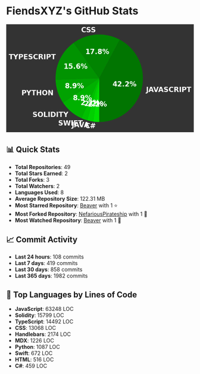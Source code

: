 # FiendsXYZ's GitHub Stats

![Language Distribution](chart.png)

## 📊 Quick Stats

- **Total Repositories**: 49
- **Total Stars Earned**: 2
- **Total Forks**: 3
- **Total Watchers**: 2
- **Languages Used**: 8
- **Average Repository Size**: 122.31 MB
- **Most Starred Repository**: [Beaver](https://github.com/FiendsXYZ/Beaver) with 1 ⭐
- **Most Forked Repository**: [NefariousPirateship](https://github.com/FiendsXYZ/NefariousPirateship) with 1 🍴
- **Most Watched Repository**: [Beaver](https://github.com/FiendsXYZ/Beaver) with 1 👀

## 📈 Commit Activity

- **Last 24 hours**: 108 commits
- **Last 7 days**: 419 commits
- **Last 30 days**: 858 commits
- **Last 365 days**: 1982 commits

## 📝 Top Languages by Lines of Code

- **JavaScript**: 63248 LOC
- **Solidity**: 15799 LOC
- **TypeScript**: 14492 LOC
- **CSS**: 13068 LOC
- **Handlebars**: 2174 LOC
- **MDX**: 1226 LOC
- **Python**: 1087 LOC
- **Swift**: 672 LOC
- **HTML**: 516 LOC
- **C#**: 459 LOC
